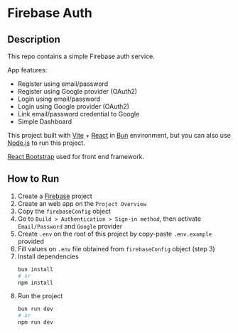 # Firebase Auth

## Description

This repo contains a simple Firebase auth service.

App features:

- Register using email/password
- Register using Google provider (OAuth2)
- Login using email/password
- Login using Google provider (OAuth2)
- Link email/password credential to Google
- Simple Dashboard

This project built with [Vite](https://vite.dev) + [React](https://react.dev) in [Bun](https://bun.sh) environment, but you can also use [Node.js](https://nodejs.org) to run this project.

[React Bootstrap](https://react-bootstrap.netlify.app) used for front end framework.

## How to Run

1. Create a [Firebase](https://console.firebase.google.com) project
2. Create an web app on the `Project Overview`
3. Copy the `firebaseConfig` object
4. Go to `Build > Authentication > Sign-in method`, then activate `Email/Password` and `Google` provider
5. Create `.env` on the root of this project by copy-paste `.env.example` provided
6. Fill values on `.env` file obtained from `firebaseConfig` object (step 3)
7. Install dependencies
   ```bash
   bun install
   # or
   npm install
   ```
8. Run the project
   ```bash
   bun run dev
   # or
   npm run dev
   ```
